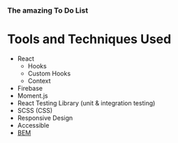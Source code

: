 ### The amazing To Do List

# Tools and Techniques Used
- React
    * Hooks 
    * Custom Hooks
    * Context
- Firebase
- Moment.js
- React Testing Library (unit & integration testing)
- SCSS (CSS)
- Responsive Design
- Accessible
- [BEM](http://getbem.com/introduction/)